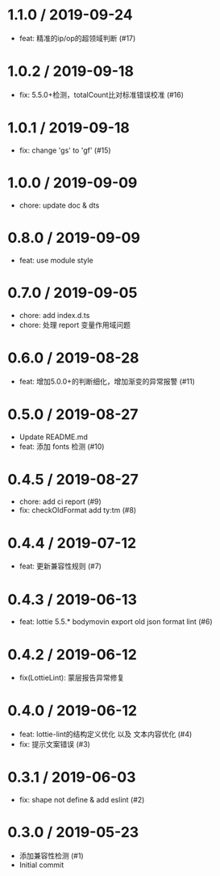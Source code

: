 
1.1.0 / 2019-09-24
==================

  * feat: 精准的ip/op的超领域判断 (#17)

1.0.2 / 2019-09-18
==================

  * fix: 5.5.0+检测，totalCount比对标准错误校准 (#16)

1.0.1 / 2019-09-18
==================

  * fix: change 'gs' to 'gf' (#15)

1.0.0 / 2019-09-09
==================

  * chore: update doc & dts

0.8.0 / 2019-09-09
==================

  * feat: use module style

0.7.0 / 2019-09-05
==================

  * chore: add index.d.ts
  * chore: 处理 report 变量作用域问题

0.6.0 / 2019-08-28
==================

  * feat: 增加5.0.0+的判断细化，增加渐变的异常报警 (#11)

0.5.0 / 2019-08-27
==================

  * Update README.md
  * feat: 添加 fonts 检测 (#10)

0.4.5 / 2019-08-27
==================

  * chore: add ci report (#9)
  * fix: checkOldFormat add ty:tm (#8)

0.4.4 / 2019-07-12
==================

  * feat: 更新兼容性规则 (#7)

0.4.3 / 2019-06-13
==================

  * feat: lottie 5.5.* bodymovin export old json format lint (#6)

0.4.2 / 2019-06-12
==================

  * fix(LottieLint): 蒙层报告异常修复

0.4.0 / 2019-06-12
==================

  * feat: lottie-lint的结构定义优化 以及 文本内容优化 (#4)
  * fix: 提示文案错误 (#3)

0.3.1 / 2019-06-03
==================

  * fix: shape not define & add eslint (#2)

0.3.0 / 2019-05-23
==================

  * 添加兼容性检测 (#1)
  * Initial commit
